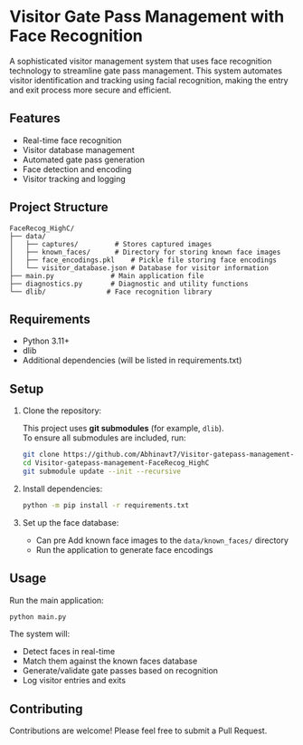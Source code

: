 # Visitor Gate Pass Management with Face Recognition

A sophisticated visitor management system that uses face recognition technology to streamline gate pass management. This system automates visitor identification and tracking using facial recognition, making the entry and exit process more secure and efficient.


## Features

- Real-time face recognition
- Visitor database management
- Automated gate pass generation
- Face detection and encoding
- Visitor tracking and logging

## Project Structure

```
FaceRecog_HighC/
├── data/
│   ├── captures/         # Stores captured images
│   ├── known_faces/      # Directory for storing known face images
│   ├── face_encodings.pkl    # Pickle file storing face encodings
│   └── visitor_database.json # Database for visitor information
├── main.py              # Main application file
├── diagnostics.py       # Diagnostic and utility functions
└── dlib/               # Face recognition library
```

## Requirements

- Python 3.11+
- dlib
- Additional dependencies (will be listed in requirements.txt)

## Setup

1. Clone the repository:
   
   This project uses **git submodules** (for example, `dlib`).  
   To ensure all submodules are included, run:

   ```bash
   git clone https://github.com/Abhinavt7/Visitor-gatepass-management-FaceRecog_HighC.git
   cd Visitor-gatepass-management-FaceRecog_HighC
   git submodule update --init --recursive
   ```

2. Install dependencies:
   ```bash
   python -m pip install -r requirements.txt
   ```

3. Set up the face database:
   
   - Can pre Add known face images to the `data/known_faces/` directory
   - Run the application to generate face encodings

## Usage

Run the main application:
```bash
python main.py
```

The system will:
- Detect faces in real-time
- Match them against the known faces database
- Generate/validate gate passes based on recognition
- Log visitor entries and exits

## Contributing

Contributions are welcome! Please feel free to submit a Pull Request.

